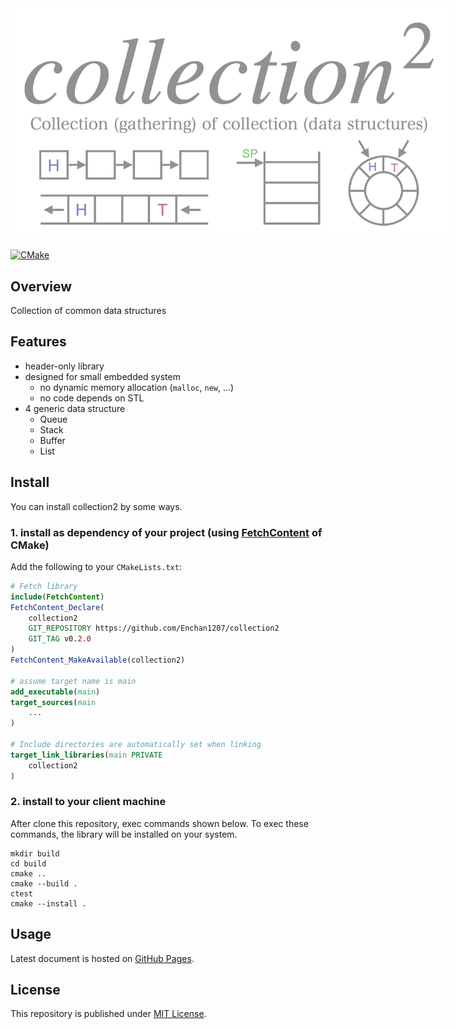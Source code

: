 <img style="max-width: 700px;" src="banner.png">

[![CMake](https://github.com/Enchan1207/collection2/actions/workflows/cmake.yml/badge.svg)](https://github.com/Enchan1207/collection2/actions/workflows/cmake.yml)

## Overview

Collection of common data structures

## Features

 - header-only library
 - designed for small embedded system
    - no dynamic memory allocation (`malloc`, `new`, ...)
    - no code depends on STL
 - 4 generic data structure
    - Queue
    - Stack
    - Buffer
    - List

## Install

You can install collection2 by some ways.

### 1. install as dependency of your project (using [FetchContent](https://cmake.org/cmake/help/latest/module/FetchContent.html) of CMake)

Add the following to your `CMakeLists.txt`:

```CMake
# Fetch library
include(FetchContent)
FetchContent_Declare(
    collection2
    GIT_REPOSITORY https://github.com/Enchan1207/collection2
    GIT_TAG v0.2.0
)
FetchContent_MakeAvailable(collection2)

# assume target name is main
add_executable(main)
target_sources(main
    ...
)

# Include directories are automatically set when linking
target_link_libraries(main PRIVATE
    collection2 
)
```

### 2. install to your client machine

After clone this repository, exec commands shown below. To exec these commands, the library will be installed on your system.

```
mkdir build
cd build
cmake ..
cmake --build .
ctest
cmake --install .
```

## Usage

Latest document is hosted on [GitHub Pages](https://enchan1207.github.io/collection2/).


## License

This repository is published under [MIT License](LICENSE).

